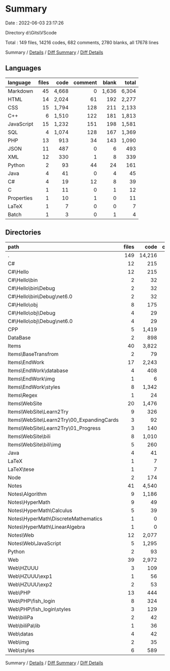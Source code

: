 # Summary

Date : 2022-06-03 23:17:26

Directory d:\Gits\VScode

Total : 149 files,  14216 codes, 682 comments, 2780 blanks, all 17678 lines

Summary / [Details](details.md) / [Diff Summary](diff.md) / [Diff Details](diff-details.md)

## Languages
| language | files | code | comment | blank | total |
| :--- | ---: | ---: | ---: | ---: | ---: |
| Markdown | 45 | 4,668 | 0 | 1,636 | 6,304 |
| HTML | 14 | 2,024 | 61 | 192 | 2,277 |
| CSS | 15 | 1,794 | 128 | 211 | 2,133 |
| C++ | 6 | 1,510 | 122 | 181 | 1,813 |
| JavaScript | 15 | 1,232 | 151 | 198 | 1,581 |
| SQL | 4 | 1,074 | 128 | 167 | 1,369 |
| PHP | 13 | 913 | 34 | 143 | 1,090 |
| JSON | 11 | 487 | 0 | 6 | 493 |
| XML | 12 | 330 | 1 | 8 | 339 |
| Python | 2 | 93 | 44 | 24 | 161 |
| Java | 4 | 41 | 0 | 4 | 45 |
| C# | 4 | 19 | 12 | 8 | 39 |
| C | 1 | 11 | 0 | 1 | 12 |
| Properties | 1 | 10 | 1 | 0 | 11 |
| LaTeX | 1 | 7 | 0 | 0 | 7 |
| Batch | 1 | 3 | 0 | 1 | 4 |

## Directories
| path | files | code | comment | blank | total |
| :--- | ---: | ---: | ---: | ---: | ---: |
| . | 149 | 14,216 | 682 | 2,780 | 17,678 |
| C# | 12 | 215 | 13 | 11 | 239 |
| C#\Hello | 12 | 215 | 13 | 11 | 239 |
| C#\Hello\bin | 2 | 32 | 0 | 0 | 32 |
| C#\Hello\bin\Debug | 2 | 32 | 0 | 0 | 32 |
| C#\Hello\bin\Debug\net6.0 | 2 | 32 | 0 | 0 | 32 |
| C#\Hello\obj | 8 | 175 | 13 | 7 | 195 |
| C#\Hello\obj\Debug | 4 | 29 | 13 | 7 | 49 |
| C#\Hello\obj\Debug\net6.0 | 4 | 29 | 13 | 7 | 49 |
| CPP | 5 | 1,419 | 105 | 171 | 1,695 |
| DataBase | 2 | 898 | 104 | 140 | 1,142 |
| Items | 40 | 3,822 | 258 | 526 | 4,606 |
| Items\BaseTransfrom | 2 | 79 | 17 | 10 | 106 |
| Items\EndWork | 17 | 2,243 | 179 | 344 | 2,766 |
| Items\EndWork\database | 4 | 408 | 43 | 70 | 521 |
| Items\EndWork\img | 1 | 6 | 0 | 1 | 7 |
| Items\EndWork\styles | 8 | 1,342 | 136 | 174 | 1,652 |
| Items\Regex | 1 | 24 | 0 | 2 | 26 |
| Items\WebSite | 20 | 1,476 | 62 | 170 | 1,708 |
| Items\WebSite\Learn2Try | 9 | 326 | 3 | 51 | 380 |
| Items\WebSite\Learn2Try\00_ExpandingCards | 3 | 92 | 1 | 14 | 107 |
| Items\WebSite\Learn2Try\01_Progress | 3 | 140 | 2 | 20 | 162 |
| Items\WebSite\bili | 8 | 1,010 | 48 | 104 | 1,162 |
| Items\WebSite\bili\img | 5 | 260 | 1 | 4 | 265 |
| Java | 4 | 41 | 0 | 4 | 45 |
| LaTeX | 1 | 7 | 0 | 0 | 7 |
| LaTeX\tese | 1 | 7 | 0 | 0 | 7 |
| Node | 2 | 174 | 0 | 2 | 176 |
| Notes | 41 | 4,540 | 0 | 1,570 | 6,110 |
| Notes\Algorithm | 9 | 1,186 | 0 | 318 | 1,504 |
| Notes\HyperMath | 9 | 49 | 0 | 30 | 79 |
| Notes\HyperMath\Calculus | 5 | 39 | 0 | 21 | 60 |
| Notes\HyperMath\DiscreteMathematics | 1 | 0 | 0 | 1 | 1 |
| Notes\HyperMath\LinearAlgebra | 1 | 0 | 0 | 1 | 1 |
| Notes\Web | 12 | 2,077 | 0 | 785 | 2,862 |
| Notes\Web\JavaScript | 5 | 1,295 | 0 | 526 | 1,821 |
| Python | 2 | 93 | 44 | 24 | 161 |
| Web | 39 | 2,972 | 158 | 317 | 3,447 |
| Web\HZUUU | 3 | 109 | 0 | 8 | 117 |
| Web\HZUUU\exp1 | 1 | 56 | 0 | 3 | 59 |
| Web\HZUUU\exp2 | 2 | 53 | 0 | 5 | 58 |
| Web\PHP | 13 | 444 | 26 | 62 | 532 |
| Web\PHP\fish_login | 8 | 324 | 13 | 37 | 374 |
| Web\PHP\fish_login\styles | 3 | 129 | 11 | 13 | 153 |
| Web\biliPa | 2 | 42 | 1 | 11 | 54 |
| Web\biliPa\lib | 1 | 36 | 1 | 10 | 47 |
| Web\datas | 4 | 42 | 0 | 3 | 45 |
| Web\img | 2 | 35 | 0 | 0 | 35 |
| Web\styles | 6 | 589 | 66 | 64 | 719 |

Summary / [Details](details.md) / [Diff Summary](diff.md) / [Diff Details](diff-details.md)